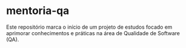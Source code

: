 # mentoria-qa
Este repositório marca o início de um projeto de estudos focado em aprimorar conhecimentos e práticas na área de Qualidade de Software (QA).
